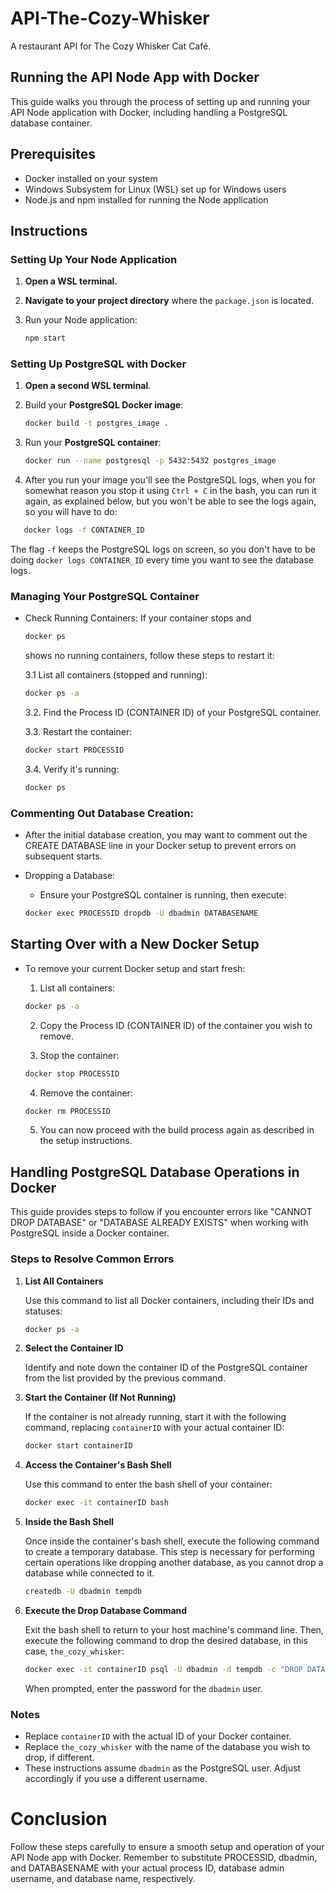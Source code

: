 # API-The-Cozy-Whisker

A restaurant API for The Cozy Whisker Cat Café.

## Running the API Node App with Docker

This guide walks you through the process of setting up and running your API Node application with Docker, including handling a PostgreSQL database container.

## Prerequisites

- Docker installed on your system
- Windows Subsystem for Linux (WSL) set up for Windows users
- Node.js and npm installed for running the Node application

## Instructions

### Setting Up Your Node Application

1. **Open a WSL terminal.**
2. **Navigate to your project directory** where the `package.json` is located.
3. Run your Node application:

   ```bash
   npm start
   ```

### Setting Up PostgreSQL with Docker

1. **Open a second WSL terminal**.
2. Build your **PostgreSQL Docker image**:

   ```bash
   docker build -t postgres_image .
   ```

3. Run your **PostgreSQL container**:

   ```bash
   docker run --name postgresql -p 5432:5432 postgres_image
   ```
4. After you run your image you'll see the PostgreSQL logs, when you for somewhat reason you stop it using `Ctrl + C` in the bash, you can run it again, as explained below, but you won't be able to see the logs again, so you will have to do:

```bash
   docker logs -f CONTAINER_ID
```
   The flag `-f` keeps the PostgreSQL logs on screen, so you don't have to be doing `docker logs CONTAINER_ID` every time you want to see the database logs.

### Managing Your PostgreSQL Container

- Check Running Containers: If your container stops and

  ```bash
  docker ps
  ```

  shows no running containers, follow these steps to restart it:

  3.1 List all containers (stopped and running):

  ```bash
  docker ps -a
  ```

  3.2. Find the Process ID (CONTAINER ID) of your PostgreSQL container.

  3.3. Restart the container:

  ```bash
  docker start PROCESSID

  ```

  3.4. Verify it's running:

  ```bash
  docker ps

  ```

### Commenting Out Database Creation:

- After the initial database creation, you may want to comment out the CREATE DATABASE line in your Docker setup to prevent errors on subsequent starts.

- Dropping a Database:

  - Ensure your PostgreSQL container is running, then execute:

  ```bash
  docker exec PROCESSID dropdb -U dbadmin DATABASENAME
  ```

## Starting Over with a New Docker Setup

- To remove your current Docker setup and start fresh:

  1. List all containers:

  ```bash
  docker ps -a
  ```

  2. Copy the Process ID (CONTAINER ID) of the container you wish to remove.

  3. Stop the container:

  ```bash
  docker stop PROCESSID
  ```

  4. Remove the container:

  ```bash
  docker rm PROCESSID
  ```

  5. You can now proceed with the build process again as described in the setup instructions.

## Handling PostgreSQL Database Operations in Docker

This guide provides steps to follow if you encounter errors like "CANNOT DROP DATABASE" or "DATABASE ALREADY EXISTS" when working with PostgreSQL inside a Docker container.

### Steps to Resolve Common Errors

1. **List All Containers**

   Use this command to list all Docker containers, including their IDs and statuses:

   ```bash
   docker ps -a
   ```

2. **Select the Container ID**

   Identify and note down the container ID of the PostgreSQL container from the list provided by the previous command.

3. **Start the Container (If Not Running)**

   If the container is not already running, start it with the following command, replacing `containerID` with your actual container ID:

   ```bash
   docker start containerID
   ```

4. **Access the Container's Bash Shell**

   Use this command to enter the bash shell of your container:

   ```bash
   docker exec -it containerID bash
   ```

5. **Inside the Bash Shell**

   Once inside the container's bash shell, execute the following command to create a temporary database. This step is necessary for performing certain operations like dropping another database, as you cannot drop a database while connected to it.

   ```bash
   createdb -U dbadmin tempdb
   ```

6. **Execute the Drop Database Command**

   Exit the bash shell to return to your host machine's command line. Then, execute the following command to drop the desired database, in this case, `the_cozy_whisker`:

   ```bash
   docker exec -it containerID psql -U dbadmin -d tempdb -c "DROP DATABASE IF EXISTS the_cozy_whisker;" -W
   ```

   When prompted, enter the password for the `dbadmin` user.

### Notes

- Replace `containerID` with the actual ID of your Docker container.
- Replace `the_cozy_whisker` with the name of the database you wish to drop, if different.
- These instructions assume `dbadmin` as the PostgreSQL user. Adjust accordingly if you use a different username.

# Conclusion

Follow these steps carefully to ensure a smooth setup and operation of your API Node app with Docker. Remember to substitute PROCESSID, dbadmin, and DATABASENAME with your actual process ID, database admin username, and database name, respectively.
